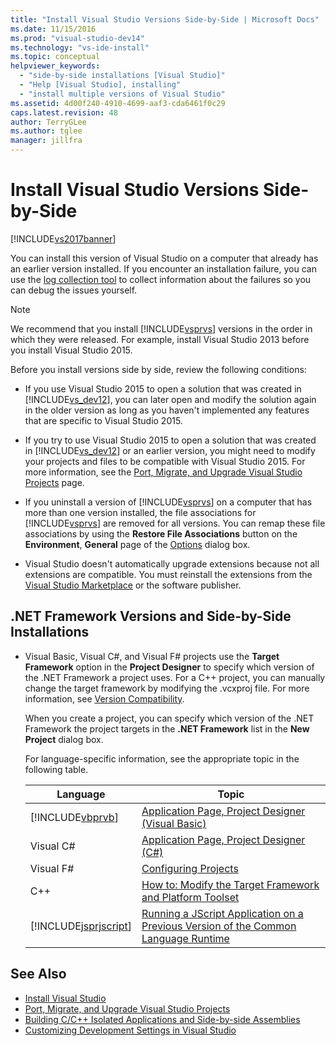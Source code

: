 ```yaml
---
title: "Install Visual Studio Versions Side-by-Side | Microsoft Docs"
ms.date: 11/15/2016
ms.prod: "visual-studio-dev14"
ms.technology: "vs-ide-install"
ms.topic: conceptual
helpviewer_keywords:
  - "side-by-side installations [Visual Studio]"
  - "Help [Visual Studio], installing"
  - "install multiple versions of Visual Studio"
ms.assetid: 4d00f240-4910-4699-aaf3-cda6461f0c29
caps.latest.revision: 48
author: TerryGLee
ms.author: tglee
manager: jillfra
---
```

# Install Visual Studio Versions Side-by-Side
[!INCLUDE[vs2017banner](../includes/vs2017banner.md)]

You can install this version of Visual Studio on a computer that already has an earlier version installed. If you encounter an installation failure, you can use the [log collection tool](http://go.microsoft.com/fwlink/?LinkId=262077) to collect information about the failures so you can debug the issues yourself.

> [!NOTE]
> We recommend that you install [!INCLUDE[vsprvs](../includes/vsprvs-md.md)] versions in the order in which they were released. For example, install Visual Studio 2013 before you install Visual Studio 2015.

 Before you install versions side by side, review the following conditions:

-   If you use Visual Studio 2015 to open a solution that was created in [!INCLUDE[vs_dev12](../includes/vs-dev12-md.md)], you can later open and modify the solution again in the older version as long as you haven't implemented any features that are specific to Visual Studio 2015.

-   If you try to use Visual Studio 2015 to open a solution that was created in [!INCLUDE[vs_dev12](../includes/vs-dev12-md.md)] or an earlier version, you might need to modify your projects and files to be compatible with Visual Studio 2015. For more information, see the [Port, Migrate, and Upgrade Visual Studio Projects](/visualstudio/porting/port-migrate-and-upgrade-visual-studio-projects?view=vs-2015) page.

-   If you uninstall a version of [!INCLUDE[vsprvs](../includes/vsprvs-md.md)] on a computer that has more than one version installed, the file associations for [!INCLUDE[vsprvs](../includes/vsprvs-md.md)] are removed for all versions. You can remap these file associations by using the **Restore File Associations** button on the **Environment**, **General** page of the [Options](../ide/reference/general-environment-options-dialog-box.md) dialog box.

-   Visual Studio doesn't automatically upgrade extensions because not all extensions are compatible. You must reinstall the extensions from the [Visual Studio Marketplace](http://go.microsoft.com/fwlink/?LinkId=178891) or the software publisher.

## .NET Framework Versions and Side-by-Side Installations

-   Visual Basic, Visual C#, and Visual F# projects use the **Target Framework** option in the **Project Designer** to specify which version of the .NET Framework a project uses. For a C++ project, you can manually change the target framework by modifying the .vcxproj file. For more information, see [Version Compatibility](http://msdn.microsoft.com/library/2f25e522-456a-48c3-8a53-e5f39275649f).

     When you create a project, you can specify which version of the .NET Framework the project targets in the **.NET Framework** list in the **New Project** dialog box.

     For language-specific information, see the appropriate topic in the following table.

    |Language|Topic|
    |--------------|-----------|
    |[!INCLUDE[vbprvb](../includes/vbprvb-md.md)]|[Application Page, Project Designer (Visual Basic)](../ide/reference/application-page-project-designer-visual-basic.md)|
    |Visual C#|[Application Page, Project Designer (C#)](../ide/reference/application-page-project-designer-csharp.md)|
    |Visual F#|[Configuring Projects](http://msdn.microsoft.com/library/a1489abb-6294-4f8f-b71f-2cb126393526)|
    |C++|[How to: Modify the Target Framework and Platform Toolset](http://msdn.microsoft.com/library/031b1d54-e6e1-4da7-9868-3e75a87d9ffe)|
    |[!INCLUDE[jsprjscript](../includes/jsprjscript-md.md)]|[Running a JScript Application on a Previous Version of the Common Language Runtime](http://msdn.microsoft.com/bbea51b5-ac03-4e6c-b9a6-f487ef63eda5)|

## See Also

- [Install Visual Studio](../install/install-visual-studio-2015.md)
- [Port, Migrate, and Upgrade Visual Studio Projects](/visualstudio/porting/port-migrate-and-upgrade-visual-studio-projects?view=vs-2015)
- [Building C/C++ Isolated Applications and Side-by-side Assemblies](http://msdn.microsoft.com/library/9465904e-76f7-48bd-bb3f-c55d8f1699b6)
- [Customizing Development Settings in Visual Studio](http://msdn.microsoft.com/22c4debb-4e31-47a8-8f19-16f328d7dcd3)